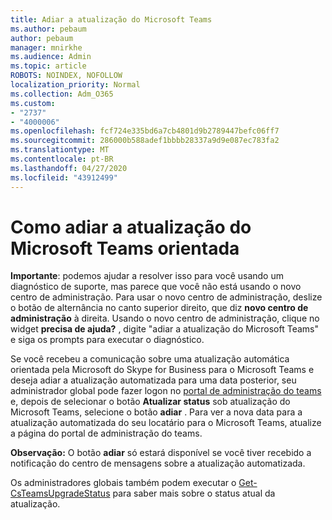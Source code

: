 ```yaml
---
title: Adiar a atualização do Microsoft Teams
ms.author: pebaum
author: pebaum
manager: mnirkhe
ms.audience: Admin
ms.topic: article
ROBOTS: NOINDEX, NOFOLLOW
localization_priority: Normal
ms.collection: Adm_O365
ms.custom:
- "2737"
- "4000006"
ms.openlocfilehash: fcf724e335bd6a7cb4801d9b2789447befc06ff7
ms.sourcegitcommit: 286000b588adef1bbbb28337a9d9e087ec783fa2
ms.translationtype: MT
ms.contentlocale: pt-BR
ms.lasthandoff: 04/27/2020
ms.locfileid: "43912499"
---
```

# <a name="how-to-postpone-the-microsoft-driven-teams-upgrade"></a>Como adiar a atualização do Microsoft Teams orientada

**Importante**: podemos ajudar a resolver isso para você usando um diagnóstico de suporte, mas parece que você não está usando o novo centro de administração. Para usar o novo centro de administração, deslize o botão de alternância no canto superior direito, que diz **novo centro de administração** à direita. Usando o novo centro de administração, clique no widget **precisa de ajuda?** , digite "adiar a atualização do Microsoft Teams" e siga os prompts para executar o diagnóstico.

Se você recebeu a comunicação sobre uma atualização automática orientada pela Microsoft do Skype for Business para o Microsoft Teams e deseja adiar a atualização automatizada para uma data posterior, seu administrador global pode fazer logon no [portal de administração do teams](https://admin.teams.microsoft.com/dashboard) e, depois de selecionar o botão **Atualizar status** sob atualização do Microsoft Teams, selecione o botão **adiar** . Para ver a nova data para a atualização automatizada do seu locatário para o Microsoft Teams, atualize a página do portal de administração do teams.

**Observação:** O botão **adiar** só estará disponível se você tiver recebido a notificação do centro de mensagens sobre a atualização automatizada. 

Os administradores globais também podem executar o [Get-CsTeamsUpgradeStatus](https://docs.microsoft.com/powershell/module/skype/get-csteamsupgradestatus?view=skype-ps) para saber mais sobre o status atual da atualização.
